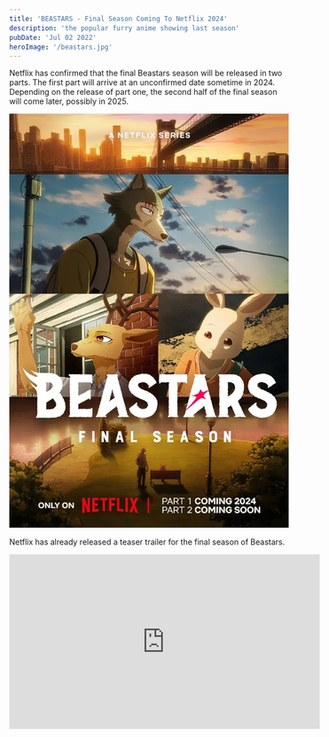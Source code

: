 ```yaml
---
title: 'BEASTARS - Final Season Coming To Netflix 2024'
description: 'the popular furry anime showing last season'
pubDate: 'Jul 02 2022'
heroImage: '/beastars.jpg'
---
```


Netflix has confirmed that the final Beastars season will be released in two parts. The first part will arrive at an unconfirmed date sometime in 2024. Depending on the release of part one, the second half of the final season will come later, possibly in 2025.

![Poster](../../../public/beastars-poster.webp)

Netflix has already released a teaser trailer for the final season of Beastars.

<iframe width="560" height="315" src="https://www.youtube.com/embed/FDnXR8oyV0g" frameborder="0" allowfullscreen></iframe>
